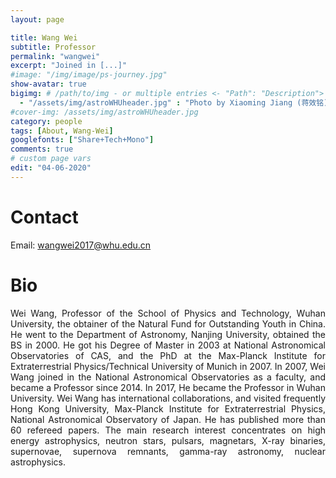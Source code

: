 ```yaml
---
layout: page

title: Wang Wei
subtitle: Professor
permalink: "wangwei"
excerpt: "Joined in [...]"
#image: "/img/image/ps-journey.jpg"
show-avatar: true
bigimg:	# /path/to/img - or multiple entries <- "Path": "Description">
  - "/assets/img/astroWHUheader.jpg" : "Photo by Xiaoming Jiang (蒋效铭)"
#cover-img: /assets/img/astroWHUheader.jpg
category: people
tags: [About, Wang-Wei]
googlefonts: ["Share+Tech+Mono"]
comments: true
# custom page vars
edit: "04-06-2020"
---
```


<style>
body {
text-align: justify}
</style>

# Contact
Email: wangwei2017@whu.edu.cn

# Bio

Wei Wang, Professor of the School of Physics and Technology, Wuhan University, the obtainer of the Natural Fund for Outstanding Youth in China. He went to the Department of Astronomy, Nanjing University, obtained the BS in 2000. He got his Degree of Master in 2003 at National Astronomical Observatories of CAS, and the PhD at the Max-Planck Institute for Extraterrestrial Physics/Technical University of Munich in 2007. In 2007, Wei Wang joined in the National Astronomical Observatories as a faculty, and became a Professor since 2014. In 2017, He became the Professor in Wuhan University. Wei Wang has international collaborations, and visited frequently Hong Kong University, Max-Planck Institute for Extraterrestrial Physics, National Astronomical Observatory of Japan. He has published more than 60 refereed papers. The main research interest concentrates on high energy astrophysics, neutron stars, pulsars, magnetars, X-ray binaries, supernovae, supernova remnants, gamma-ray astronomy, nuclear astrophysics.
